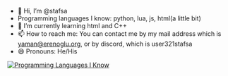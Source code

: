 - 👋 Hi, I’m @stafsa
- Programming languages I know: python, lua, js, html(a little bit)
- 🌱 I’m currently learning html and C++
- 📫 How to reach me: You can contact me by my mail address which is yaman@erenoglu.org, or by discord, which is user321stafsa
- 😄 Pronouns: He/His

[![Programming Languages I Know](https://skillicons.dev/icons?i=js,html,c,lua,python)](https://skillicons.dev)
